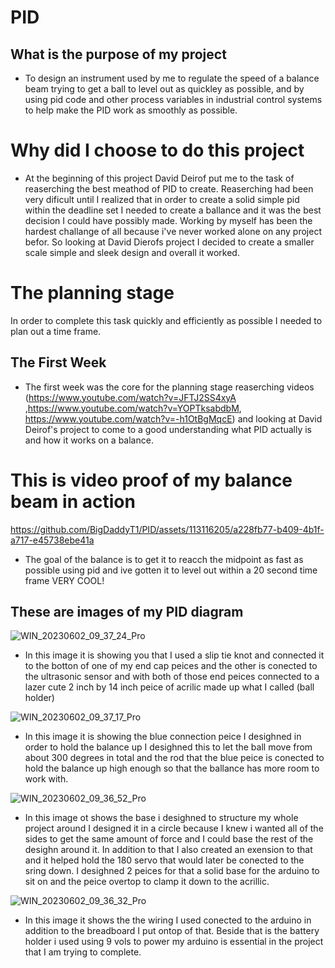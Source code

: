 # PID
## What is the purpose of my project
-  To design an instrument used by me to regulate the speed of a balance beam trying to get a ball to level out as quickley as possible, and by using pid code and other process variables in industrial control systems to help make the PID work as smoothly as possible.

# Why did I choose to do this project
- At the beginning of this project David Deirof put me to the task of reaserching the best meathod of PID to create. Reaserching had been very dificult until I realized that in order to create a solid simple pid within the deadline set I needed to create a ballance and it was the best decision I could have possibly made. Working by myself has been the hardest challange of all because i've never worked alone on any project befor. So looking at David Dierofs project I decided to create a smaller scale simple and sleek design and overall it worked. 

# The planning stage 
In order to complete this task quickly and efficiently as possible I needed to plan out a time frame.
## The First Week 
- The first week was the core for the planning stage reaserching videos (https://www.youtube.com/watch?v=JFTJ2SS4xyA ,https://www.youtube.com/watch?v=YOPTksabdbM, https://www.youtube.com/watch?v=-h1OtBgMqcE) and looking at David Deirof's project to come to a good understanding what PID actually is and how it works on a balance.

# This is video proof of my balance beam in action 
https://github.com/BigDaddyT1/PID/assets/113116205/a228fb77-b409-4b1f-a717-e45738ebe41a
- The goal of the balance is to get it to reacch the midpoint as fast as possible using pid and ive gotten it to level out within a 20 second time frame VERY COOL!
## These are images of my PID diagram 

![WIN_20230602_09_37_24_Pro](https://github.com/BigDaddyT1/PID/assets/113116205/7fc2ffca-cf62-4324-8834-39e3719b3004)
- In this image it is showing you that I used a slip tie knot and connected it to the botton of one of my end cap peices and the other is conected to the ultrasonic sensor and with both of those end peices connected to a lazer cute 2 inch by 14 inch peice of acrilic made up what I called (ball holder) 

![WIN_20230602_09_37_17_Pro](https://github.com/BigDaddyT1/PID/assets/113116205/8d7ea64d-2cce-4aab-9a78-d7afc368533a)
- In this image it is showing the blue connection peice I desighned in order to hold the balance up I desighned this to let the ball move from about 300 degrees in total and the rod that the blue peice is conected to hold the balance up high enough so that the ballance has more room to work with.

![WIN_20230602_09_36_52_Pro](https://github.com/BigDaddyT1/PID/assets/113116205/17f184cc-8dd1-4b90-8c5e-618fc6c76a61)
- In this image ot shows the base i desighned to structure my whole project around I designed it in a circle because I knew i wanted all of the sides to get the same amount of force and I could base the rest of the desighn around it. In addition to that I also created an exension to that and it helped hold the 180 servo that would later be conected to the sring down. I desighned 2 peices for that a solid base for the arduino to sit on and the peice overtop to clamp it down to the acrillic. 

![WIN_20230602_09_36_32_Pro](https://github.com/BigDaddyT1/PID/assets/113116205/1fff1fe8-5f3a-4bf1-af4e-c8416dfaf862)
- In this image it shows the the wiring I used conected to the arduino in addition to the breadboard I put ontop of that. Beside that is the battery holder i used using 9 vols to power my arduino is essential in the project that I am trying to complete. 
